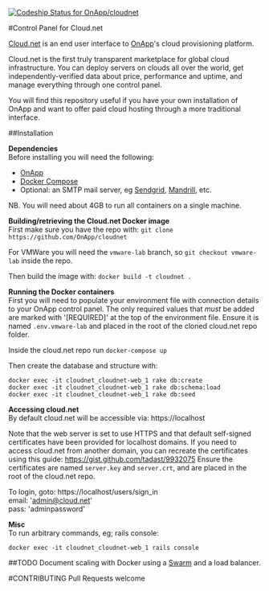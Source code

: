 [ ![Codeship Status for OnApp/cloudnet](https://codeship.com/projects/6e11e150-aeee-0132-a36c-2a23891ee2d0/status?branch=master)](https://codeship.com/projects/69018)

#Control Panel for Cloud.net

[Cloud.net](https://cloud.net) is an end user interface to [OnApp](http://onapp.com/)'s cloud provisioning platform.

Cloud.net is the first truly transparent marketplace for global cloud infrastructure. You can deploy servers on clouds all over the world, get independently-verified data about price, performance and uptime, and manage everything through one control panel.

You will find this repository useful if you have your own installation of OnApp and want to offer paid cloud hosting through a more traditional interface.

##Installation

**Dependencies**    
Before installing you will need the following:
  * [OnApp](http://onapp.com/platform/pricing-packages/)
  * [Docker Compose](https://docs.docker.com/compose/install/)
  * Optional: an SMTP mail server, eg [Sendgrid](https://sendgrid.com/), [Mandrill](https://www.mandrill.com/), etc.
  
NB. You will need about 4GB to run all containers on a single machine.

**Building/retrieving the Cloud.net Docker image**    
First make sure you have the repo with:
`git clone https://github.com/OnApp/cloudnet`

For VMWare you will need the `vmware-lab` branch, so `git checkout vmware-lab` inside the repo.

Then build the image with: `docker build -t cloudnet .`

**Running the Docker containers**    
First you will need to populate your environment file with connection details to your OnApp
control panel. The only required values that *must* be added are marked with '[REQUIRED]' at the top of the environment file.
Ensure it is named `.env.vmware-lab` and placed in the root of the cloned cloud.net repo folder.

Inside the cloud.net repo run `docker-compose up`

Then create the database and structure with:

`docker exec -it cloudnet_cloudnet-web_1 rake db:create`    
`docker exec -it cloudnet_cloudnet-web_1 rake db:schema:load`    
`docker exec -it cloudnet_cloudnet-web_1 rake db:seed`    

**Accessing cloud.net**    
By default cloud.net will be accessible via: https://localhost

Note that the web server is set to use HTTPS and that default self-signed certificates have been provided for localhost domains.
If you need to access cloud.net from another domain, you can recreate the certificates using this guide: https://gist.github.com/tadast/9932075
Ensure the certificates are named `server.key` and `server.crt`, and are placed in the root of the cloud.net repo.

To login, goto: https://localhost/users/sign_in    
email: 'admin@cloud.net'    
pass: 'adminpassword'    

**Misc**    
To run arbitrary commands, eg; rails console:

`docker exec -it cloudnet_cloudnet-web_1 rails console`

##TODO
Document scaling with Docker using a [Swarm](http://docs.docker.com/swarm/) and a load balancer.

#CONTRIBUTING
Pull Requests welcome
